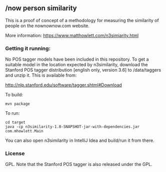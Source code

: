## /now person similarity

This is a proof of concept of a methodology for measuring the similarity
of people on the nownownow.com website.

More information: https://www.matthowlett.com/n3simiarity.html


### Getting it running:

No POS tagger models have been included in this repository. To get a suitable model in the location
expected by n3similarity, download the Stanford POS tagger distribution [english only, version
3.6] to /data/taggers and unzip it. This is available from:

http://nlp.stanford.edu/software/tagger.shtml#Download

To build:

    mvn package

To run:

    cd target
    java -cp n3similarity-1.0-SNAPSHOT-jar-with-dependencies.jar com.mhowlett.Main

You can also open n3similarity in IntelliJ Idea and build/run it from there.


### License

GPL. Note that the Stanford POS tagger is also released under the GPL.